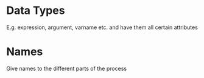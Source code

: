 # Data Types
E.g. expression, argument, varname
etc. and have them all certain attributes

# Names
Give names to the different parts of the process

#

#
